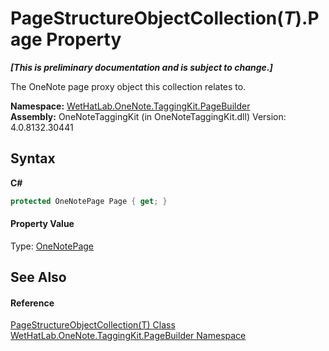 # PageStructureObjectCollection(*T*).Page Property 
 _**\[This is preliminary documentation and is subject to change.\]**_

The OneNote page proxy object this collection relates to.

**Namespace:**&nbsp;<a href="56352230-71f2-f4b7-63a8-983965663af5">WetHatLab.OneNote.TaggingKit.PageBuilder</a><br />**Assembly:**&nbsp;OneNoteTaggingKit (in OneNoteTaggingKit.dll) Version: 4.0.8132.30441

## Syntax

**C#**<br />
``` C#
protected OneNotePage Page { get; }
```


#### Property Value
Type: <a href="6754c7d7-0598-ae1f-ff8c-6808b714b0ab">OneNotePage</a>

## See Also


#### Reference
<a href="c0ee62d5-0aa5-ad79-4300-af77337567cf">PageStructureObjectCollection(T) Class</a><br /><a href="56352230-71f2-f4b7-63a8-983965663af5">WetHatLab.OneNote.TaggingKit.PageBuilder Namespace</a><br />